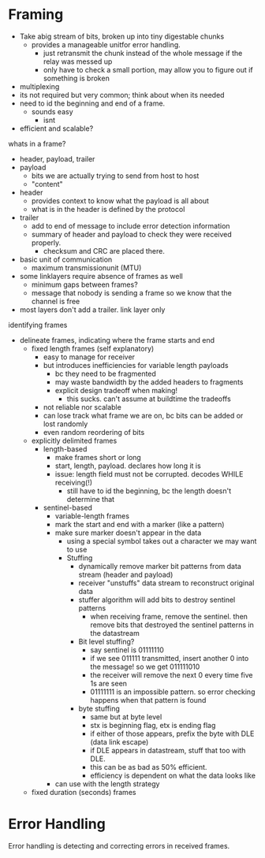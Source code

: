 # Framing
- Take abig stream of bits, broken up into tiny digestable chunks
	- provides a manageable unitfor error handling.
		- just retransmit the chunk instead of the whole message if the relay was messed up
		- only have to check a small portion, may allow you to figure out if something is broken
- multiplexing
- its not required but very common; think about when its needed
- need to id the beginning and end of a frame.
	- sounds easy
		- isnt
- efficient and scalable?

whats in a frame?
- header, payload, trailer
- payload
	- bits we are actually trying to send from host to host
	- "content"
- header
	- provides context to know what the payload is all about
	- what is in the header is defined by the protocol
- trailer
	- add to end of message to include error detection information
	- summary of header and payload to check they were received properly.
		- checksum and CRC are placed there.
- basic unit of communication
	- maximum transmissionunit (MTU)
- some linklayers require absence of frames as well
	- minimum gaps between frames?
	- message that nobody is sending a frame so we know that the channel is free
- most layers don't add a trailer. link layer only

identifying frames
- delineate frames, indicating where the frame starts and end
	- fixed length frames (self explanatory)
		- easy to manage for receiver
		- but introduces inefficiencies for variable length payloads
			- bc they need to be fragmented
			- may waste bandwidth by the added headers to fragments
			- explicit design tradeoff when making!
				- this sucks. can't assume at buildtime the tradeoffs
		- not reliable nor scalable
		- can lose track what frame we are on, bc bits can be added or lost randomly
		- even random reordering of bits
	- explicitly delimited frames
		- length-based
			- make frames short or long
			- start, length, payload. declares how long it is
			- issue: length field must not be corrupted. decodes WHILE receiving(!)
				- still have to id the beginning, bc the length doesn't determine that
		- sentinel-based
			- variable-length frames
			- mark the start and end with a marker (like a pattern)
			- make sure marker doesn't appear in the data
				- using a special symbol takes out a character we may want to use
				- Stuffing
					- dynamically remove marker bit patterns from data stream (header and payload)
					- receiver "unstuffs" data stream to reconstruct original data
					- stuffer algorithm will add bits to destroy sentinel patterns
						- when receiving frame, remove the sentinel. then remove bits that destroyed the sentinel patterns in the datastream
					- Bit level stuffing?
						- say sentinel is 01111110
						- if we see 011111 transmitted, insert another 0 into the message! so we get 011111010
						- the receiver will remove the next 0 every time five 1s are seen
						- 01111111 is an impossible pattern. so error checking happens when that pattern is found
					- byte stuffing
						- same but at byte level
						- stx is beginning flag, etx is ending flag
						- if either of those appears, prefix the byte with DLE (data link escape)
						- if DLE appears in datastream, stuff that too with DLE.
						- this can be as bad as 50% efficient.
						- efficiency is dependent on what the data looks like
			- can use with the length strategy
	- fixed duration (seconds) frames


# Error Handling
Error handling is detecting and correcting errors in received frames.